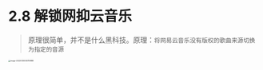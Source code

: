 # 2.8 解锁网抑云音乐

> 原理很简单，并不是什么黑科技。原理：`将网易云音乐没有版权的歌曲来源切换为指定的音源`

<img src="https://iswott.oss-cn-shenzhen.aliyuncs.com/blog/imgimage-20220130092119988.png" alt="image-20220130092119988" style="zoom:25%;" />